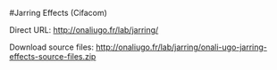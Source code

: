 #Jarring Effects (Cifacom)

Direct URL: http://onaliugo.fr/lab/jarring/

Download source files: http://onaliugo.fr/lab/jarring/onali-ugo-jarring-effects-source-files.zip
